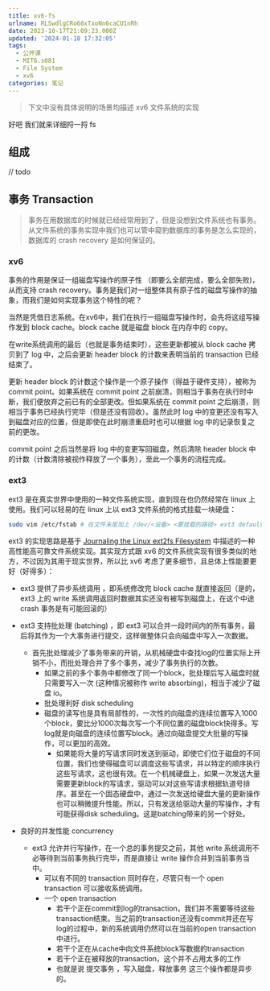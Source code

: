 ```yaml
---
title: xv6-fs
urlname: RLSwdlgCRo68xTxoNn6caCU1nRh
date: 2023-10-17T21:09:23.000Z
updated: '2024-01-18 17:32:05'
tags:
  - 公开课
  - MIT6.s081
  - File System
  - xv6
categories: 笔记
---
```

> 下文中没有具体说明的场景均描述 xv6 文件系统的实现



好吧 我们就来详细捋一捋 fs


## **组成**


// todo


## **事务 Transaction**


> 事务在用数据库的时候就已经经常用到了，但是没想到文件系统也有事务。从文件系统的事务实现中我们也可以管中窥豹数据库的事务是怎么实现的，数据库的 crash recovery 是如何保证的。


### **xv6**


事务的作用是保证一组磁盘写操作的原子性 （即要么全部完成，要么全部失败)，从而支持 crash recovery。事务是我们对一组整体具有原子性的磁盘写操作的抽象，而我们是如何实现事务这个特性的呢？



当然是凭借日志系统。在xv6中，我们在执行一组磁盘写操作时，会先将这组写操作发到 block cache。block cache 就是磁盘 block 在内存中的 copy。



在write系统调用的最后（也就是事务结束时），这些更新都被从 block cache 拷贝到了 log 中，之后会更新 header block 的计数来表明当前的 transaction 已经结束了。



更新 header block 的计数这个操作是一个原子操作（得益于硬件支持），被称为 commit point。如果系统在 commit point 之前崩溃，则相当于事务在执行时中断，我们便放弃之前已有的全部更改。但如果系统在 commit point 之后崩溃，则相当于事务已经执行完毕（但是还没有回收）。虽然此时 log 中的变更还没有写入到磁盘对应的位置，但是即使在此时崩溃重启时也可以根据 log 中的记录恢复之前的更改。



commit point 之后当然是将 log 中的变更写回磁盘，然后清除 header block 中的计数（计数清除被视作释放了一个事务），至此一个事务的流程完成。


### **ext3**


ext3 是在真实世界中使用的一种文件系统实现，直到现在也仍然经常在 linux 上使用。我们可以轻易的在 linux 上以 ext3 文件系统的格式挂载一块硬盘：


```bash
sudo vim /etc/fstab # 在文件末尾加上 /dev/<设备> <要挂载的路径> ext3 defaults 1 1
```


ext3 的实现思路是基于 [Journaling the Linux ext2fs Filesystem](https://pdos.csail.mit.edu/6.828/2020/readings/journal-design.pdf) 中描述的一种高性能高可靠文件系统实现。其实现方式跟 xv6 的文件系统实现有很多类似的地方，不过因为其用于现实世界，所以比 xv6 考虑了更多细节，且总体上性能要更好（好得多）：


- ext3 提供了异步系统调用 ，即系统修改完 block cache 就直接返回（是的，ext3 上的 write 系统调用返回时数据其实还没有被写到磁盘上，在这个中途 crash 事务是有可能回滚的）

- ext3 支持批处理 (batching) ，即 ext3 可以合并一段时间内的所有事务，最后将其作为一个大事务进行提交，这样做整体只会向磁盘中写入一次数据。
	- 首先批处理减少了事务带来的开销，从机械硬盘中查找log的位置实际上开销不小，而批处理合并了多个事务，减少了事务执行的次数。
		- 如果之前的多个事务中都修改了同一个block，批处理后写入磁盘时就只需要写入一次 (这种情况被称作 write absorbing)，相当于减少了磁盘 io。
		- 批处理利好 disk scheduling
		- 磁盘的读写也是具有局部性的，一次性的向磁盘的连续位置写入1000个block，要比分1000次每次写一个不同位置的磁盘block快得多。写log就是向磁盘的连续位置写block。通过向磁盘提交大批量的写操作，可以更加的高效。
			- 如果能将大量的写请求同时发送到驱动，即使它们位于磁盘的不同位置，我们也使得磁盘可以调度这些写请求，并以特定的顺序执行这些写请求，这也很有效。在一个机械硬盘上，如果一次发送大量需要更新block的写请求，驱动可以对这些写请求根据轨道号排序。甚至在一个固态硬盘中，通过一次发送给硬盘大量的更新操作也可以稍微提升性能。所以，只有发送给驱动大量的写操作，才有可能获得disk scheduling。这是batching带来的另一个好处。
		
- 良好的并发性能 concurrency
	- ext3 允许并行写操作，在一个总的事务提交之前，其他 write 系统调用不必等待到当前事务执行完毕，而是直接让 write 操作合并到当前事务当中。
		- 可以有不同的 transaction 同时存在，尽管只有一个 open transaction 可以接收系统调用。
		- 一个 open transaction
			- 若干个正在commit到log的transaction，我们并不需要等待这些transaction结束。当之前的transaction还没有commit并还在写log的过程中，新的系统调用仍然可以在当前的open transaction中进行。
			- 若干个正在从cache中向文件系统block写数据的transaction
			- 若干个正在被释放的transaction，这个并不占用太多的工作
			- 也就是说 提交事务 ，写入磁盘，释放事务 这三个操作都是异步的。
		



